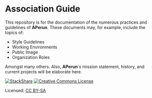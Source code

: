 Association Guide
=====================

This repository is for the documentation of the numerous practices and guidelines
  of **APerun**. These documents may, for example, include the topics of:

  * Style Guidelines
  * Working Environments
  * Public Image
  * Organization Roles

Amongst many others. Also, **APerun**'s mission statement, history, and current
  projects will be elaborate here.

[![StackShare](https://img.shields.io/badge/tech-stack-0690fa.svg?style=flat)](https://stackshare.io/lexvonbon/my-stack)
<a rel="license" href="http://creativecommons.org/licenses/by-sa/4.0/"><img alt="Creative Commons License" style="border-width:0" src="https://i.creativecommons.org/l/by-sa/4.0/80x15.png" /></a>


Licensed: [CC BY-SA](http://creativecommons.org/licenses/by-sa/4.0/ "Creative Commons License")